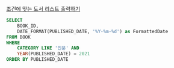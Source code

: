 [ 조건에 맞는 도서 리스트 출력하기](https://school.programmers.co.kr/learn/courses/30/lessons/144853)

```sql
SELECT 
    BOOK_ID, 
    DATE_FORMAT(PUBLISHED_DATE, '%Y-%m-%d') as FormattedDate
FROM BOOK
WHERE
    CATEGORY LIKE '인문' AND
    YEAR(PUBLISHED_DATE) = 2021
ORDER BY PUBLISHED_DATE
```
